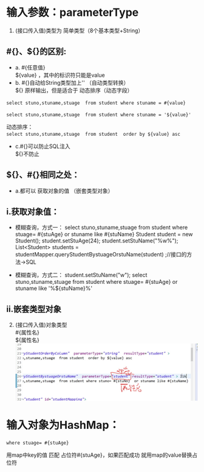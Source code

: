 # 输入参数：parameterType  
1. (接口传入值)类型为 简单类型（8个基本类型+String）  
## \#{}、\${}的区别:  
- a.
    \#{任意值}  
    \${value} ，其中的标识符只能是value  
- b.
    \#{}自动给String类型加上''  （自动类型转换）  
    \${} 原样输出，但是适合于 动态排序（动态字段）  

`select stuno,stuname,stuage  from student where stuname = #{value}`

`select stuno,stuname,stuage  from student where stuname = '${value}'`

动态排序：  
`select stuno,stuname,stuage  from student  order by ${value} asc
`

- c.\#{}可以防止SQL注入  
\${}不防止

## \${}、\#{}相同之处：
- a.都可以 获取对象的值 （嵌套类型对象）

## i.获取对象值：
- 模糊查询，方式一：
select stuno,stuname,stuage  from student where stuage= #{stuAge}  or stuname like #{stuName}
Student student = new Student();
student.setStuAge(24);
student.setStuName("%w%");  
List\<Student\> students = studentMapper.queryStudentBystuageOrstuName(student) ;//接口的方法->SQL

- 模糊查询，方式二：
student.setStuName("w");
select stuno,stuname,stuage  from student where stuage= #{stuAge}  or stuname like '%${stuName}%'

## ii.嵌套类型对象

2. (接口传入值)对象类型  
\#{属性名}  
\${属性名}  
![object#$value](输入参数为对象类型的值.png)


# 输入对象为HashMap：
`where stuage= #{stuAge}`

用map中key的值 匹配 占位符#{stuAge}，如果匹配成功 就用map的value替换占位符
